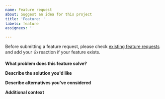 ```yaml
---
name: Feature request
about: Suggest an idea for this project
title: 'Feature: '
labels: feature
assignees: ''

---
```


Before submitting a feature request, please check [existing feature requests](https://github.com/timmywil/panzoom/issues?q=label%3A%22votes+needed%22+sort%3Areactions-%2B1-desc) and add your :+1: reaction if your feature exists.

**What problem does this feature solve?**
<!-- A clear and concise description of what the problem is. -->

**Describe the solution you'd like**
<!-- A clear and concise description of what you want to happen. -->

**Describe alternatives you've considered**
<!-- A clear and concise description of any alternative solutions or features you've considered. -->

**Additional context**
<!-- Add any other context, screenshots, or JSBin example (use https://jsbin.com/dibofogini/1/edit?html,js,output as a base) about the feature request here. -->
